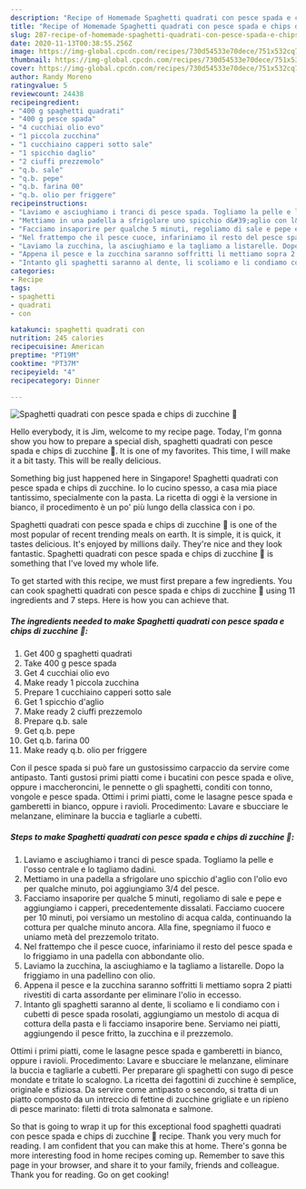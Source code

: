 ```yaml
---
description: "Recipe of Homemade Spaghetti quadrati con pesce spada e chips di zucchine 🌷"
title: "Recipe of Homemade Spaghetti quadrati con pesce spada e chips di zucchine 🌷"
slug: 287-recipe-of-homemade-spaghetti-quadrati-con-pesce-spada-e-chips-di-zucchine
date: 2020-11-13T00:38:55.256Z
image: https://img-global.cpcdn.com/recipes/730d54533e70dece/751x532cq70/spaghetti-quadrati-con-pesce-spada-e-chips-di-zucchine-🌷-recipe-main-photo.jpg
thumbnail: https://img-global.cpcdn.com/recipes/730d54533e70dece/751x532cq70/spaghetti-quadrati-con-pesce-spada-e-chips-di-zucchine-🌷-recipe-main-photo.jpg
cover: https://img-global.cpcdn.com/recipes/730d54533e70dece/751x532cq70/spaghetti-quadrati-con-pesce-spada-e-chips-di-zucchine-🌷-recipe-main-photo.jpg
author: Randy Moreno
ratingvalue: 5
reviewcount: 24438
recipeingredient:
- "400 g spaghetti quadrati"
- "400 g pesce spada"
- "4 cucchiai olio evo"
- "1 piccola zucchina"
- "1 cucchiaino capperi sotto sale"
- "1 spicchio daglio"
- "2 ciuffi prezzemolo"
- "q.b. sale"
- "q.b. pepe"
- "q.b. farina 00"
- "q.b. olio per friggere"
recipeinstructions:
- "Laviamo e asciughiamo i tranci di pesce spada. Togliamo la pelle e l&#39;osso centrale e lo tagliamo dadini."
- "Mettiamo in una padella a sfrigolare uno spicchio d&#39;aglio con l&#39;olio evo per qualche minuto, poi aggiungiamo 3/4 del pesce."
- "Facciamo insaporire per qualche 5 minuti, regoliamo di sale e pepe e aggiungiamo i capperi, precedentemente dissalati. Facciamo cuocere per 10 minuti, poi versiamo un mestolino di acqua calda, continuando la cottura per qualche minuto ancora. Alla fine, spegniamo il fuoco e uniamo metà del prezzemolo tritato."
- "Nel frattempo che il pesce cuoce, infariniamo il resto del pesce spada e lo friggiamo in una padella con abbondante olio."
- "Laviamo la zucchina, la asciughiamo e la tagliamo a listarelle. Dopo la friggiamo in una padellino con olio."
- "Appena il pesce e la zucchina saranno soffritti li mettiamo sopra 2 piatti rivestiti di carta assordante per eliminare l&#39;olio in eccesso."
- "Intanto gli spaghetti saranno al dente, li scoliamo e li condiamo con i cubetti di pesce spada rosolati, aggiungiamo un mestolo di acqua di cottura della pasta e li facciamo insaporire bene. Serviamo nei piatti, aggiungendo il pesce fritto, la zucchina e il prezzemolo."
categories:
- Recipe
tags:
- spaghetti
- quadrati
- con

katakunci: spaghetti quadrati con 
nutrition: 245 calories
recipecuisine: American
preptime: "PT19M"
cooktime: "PT37M"
recipeyield: "4"
recipecategory: Dinner

---
```



![Spaghetti quadrati con pesce spada e chips di zucchine 🌷](https://img-global.cpcdn.com/recipes/730d54533e70dece/751x532cq70/spaghetti-quadrati-con-pesce-spada-e-chips-di-zucchine-🌷-recipe-main-photo.jpg)

Hello everybody, it is Jim, welcome to my recipe page. Today, I'm gonna show you how to prepare a special dish, spaghetti quadrati con pesce spada e chips di zucchine 🌷. It is one of my favorites. This time, I will make it a bit tasty. This will be really delicious.

Something big just happened here in Singapore! Spaghetti quadrati con pesce spada e chips di zucchine. Io lo cucino spesso, a casa mia piace tantissimo, specialmente con la pasta. La ricetta di oggi è la versione in bianco, il procedimento è un po&#39; più lungo della classica con i po.

Spaghetti quadrati con pesce spada e chips di zucchine 🌷 is one of the most popular of recent trending meals on earth. It is simple, it is quick, it tastes delicious. It's enjoyed by millions daily. They're nice and they look fantastic. Spaghetti quadrati con pesce spada e chips di zucchine 🌷 is something that I've loved my whole life.


To get started with this recipe, we must first prepare a few ingredients. You can cook spaghetti quadrati con pesce spada e chips di zucchine 🌷 using 11 ingredients and 7 steps. Here is how you can achieve that.

<!--inarticleads1-->

##### The ingredients needed to make Spaghetti quadrati con pesce spada e chips di zucchine 🌷:

1. Get 400 g spaghetti quadrati
1. Take 400 g pesce spada
1. Get 4 cucchiai olio evo
1. Make ready 1 piccola zucchina
1. Prepare 1 cucchiaino capperi sotto sale
1. Get 1 spicchio d&#39;aglio
1. Make ready 2 ciuffi prezzemolo
1. Prepare q.b. sale
1. Get q.b. pepe
1. Get q.b. farina 00
1. Make ready q.b. olio per friggere


Con il pesce spada si può fare un gustosissimo carpaccio da servire come antipasto. Tanti gustosi primi piatti come i bucatini con pesce spada e olive, oppure i maccheroncini, le pennette o gli spaghetti, conditi con tonno, vongole e pesce spada. Ottimi i primi piatti, come le lasagne pesce spada e gamberetti in bianco, oppure i ravioli. Procedimento: Lavare e sbucciare le melanzane, eliminare la buccia e tagliarle a cubetti. 

<!--inarticleads2-->

##### Steps to make Spaghetti quadrati con pesce spada e chips di zucchine 🌷:

1. Laviamo e asciughiamo i tranci di pesce spada. Togliamo la pelle e l&#39;osso centrale e lo tagliamo dadini.
1. Mettiamo in una padella a sfrigolare uno spicchio d&#39;aglio con l&#39;olio evo per qualche minuto, poi aggiungiamo 3/4 del pesce.
1. Facciamo insaporire per qualche 5 minuti, regoliamo di sale e pepe e aggiungiamo i capperi, precedentemente dissalati. Facciamo cuocere per 10 minuti, poi versiamo un mestolino di acqua calda, continuando la cottura per qualche minuto ancora. Alla fine, spegniamo il fuoco e uniamo metà del prezzemolo tritato.
1. Nel frattempo che il pesce cuoce, infariniamo il resto del pesce spada e lo friggiamo in una padella con abbondante olio.
1. Laviamo la zucchina, la asciughiamo e la tagliamo a listarelle. Dopo la friggiamo in una padellino con olio.
1. Appena il pesce e la zucchina saranno soffritti li mettiamo sopra 2 piatti rivestiti di carta assordante per eliminare l&#39;olio in eccesso.
1. Intanto gli spaghetti saranno al dente, li scoliamo e li condiamo con i cubetti di pesce spada rosolati, aggiungiamo un mestolo di acqua di cottura della pasta e li facciamo insaporire bene. Serviamo nei piatti, aggiungendo il pesce fritto, la zucchina e il prezzemolo.


Ottimi i primi piatti, come le lasagne pesce spada e gamberetti in bianco, oppure i ravioli. Procedimento: Lavare e sbucciare le melanzane, eliminare la buccia e tagliarle a cubetti. Per preparare gli spaghetti con sugo di pesce mondate e tritate lo scalogno. La ricetta dei fagottini di zucchine è semplice, originale e sfiziosa. Da servire come antipasto o secondo, si tratta di un piatto composto da un intreccio di fettine di zucchine grigliate e un ripieno di pesce marinato: filetti di trota salmonata e salmone. 

So that is going to wrap it up for this exceptional food spaghetti quadrati con pesce spada e chips di zucchine 🌷 recipe. Thank you very much for reading. I am confident that you can make this at home. There's gonna be more interesting food in home recipes coming up. Remember to save this page in your browser, and share it to your family, friends and colleague. Thank you for reading. Go on get cooking!
